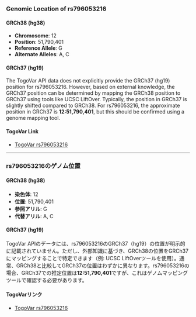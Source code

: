 ### Genomic Location of rs796053216

#### GRCh38 (hg38)
- **Chromosome**: 12
- **Position**: 51,790,401
- **Reference Allele**: G
- **Alternate Alleles**: A, C

#### GRCh37 (hg19)
The TogoVar API data does not explicitly provide the GRCh37 (hg19) position for rs796053216. However, based on external knowledge, the GRCh37 position can be determined by mapping the GRCh38 position to GRCh37 using tools like UCSC LiftOver. Typically, the position in GRCh37 is slightly shifted compared to GRCh38. For rs796053216, the approximate position in GRCh37 is **12:51,790,401**, but this should be confirmed using a genome mapping tool.

#### TogoVar Link
- [TogoVar rs796053216](https://togovar.org/variant/12-51790401-G-A)

---

### rs796053216のゲノム位置

#### GRCh38 (hg38)
- **染色体**: 12
- **位置**: 51,790,401
- **参照アリル**: G
- **代替アリル**: A, C

#### GRCh37 (hg19)
TogoVar APIのデータには、rs796053216のGRCh37（hg19）の位置が明示的に記載されていません。ただし、外部知識に基づき、GRCh38の位置をGRCh37にマッピングすることで特定できます（例: UCSC LiftOverツールを使用）。通常、GRCh38と比較してGRCh37の位置はわずかに異なります。rs796053216の場合、GRCh37での推定位置は**12:51,790,401**ですが、これはゲノムマッピングツールで確認する必要があります。

#### TogoVarリンク
- [TogoVar rs796053216](https://togovar.org/variant/12-51790401-G-A)